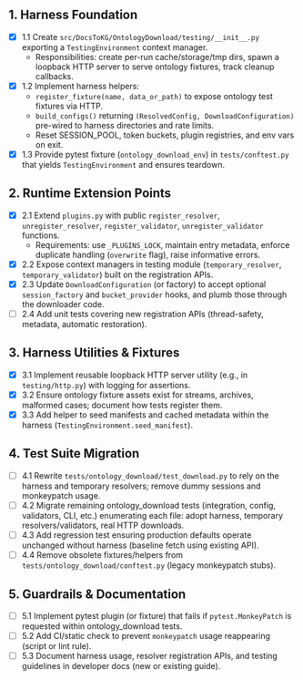 ## 1. Harness Foundation
- [x] 1.1 Create `src/DocsToKG/OntologyDownload/testing/__init__.py` exporting a `TestingEnvironment` context manager.
    - Responsibilities: create per-run cache/storage/tmp dirs, spawn a loopback HTTP server to serve ontology fixtures, track cleanup callbacks.
- [x] 1.2 Implement harness helpers:
    - `register_fixture(name, data_or_path)` to expose ontology test fixtures via HTTP.
    - `build_configs()` returning `(ResolvedConfig, DownloadConfiguration)` pre-wired to harness directories and rate limits.
    - Reset SESSION_POOL, token buckets, plugin registries, and env vars on exit.
- [x] 1.3 Provide pytest fixture (`ontology_download_env`) in `tests/conftest.py` that yields `TestingEnvironment` and ensures teardown.

## 2. Runtime Extension Points
- [x] 2.1 Extend `plugins.py` with public `register_resolver`, `unregister_resolver`, `register_validator`, `unregister_validator` functions.
    - Requirements: use `_PLUGINS_LOCK`, maintain entry metadata, enforce duplicate handling (`overwrite` flag), raise informative errors.
- [x] 2.2 Expose context managers in testing module (`temporary_resolver`, `temporary_validator`) built on the registration APIs.
- [x] 2.3 Update `DownloadConfiguration` (or factory) to accept optional `session_factory` and `bucket_provider` hooks, and plumb those through the downloader code.
- [ ] 2.4 Add unit tests covering new registration APIs (thread-safety, metadata, automatic restoration).

## 3. Harness Utilities & Fixtures
- [x] 3.1 Implement reusable loopback HTTP server utility (e.g., in `testing/http.py`) with logging for assertions.
- [x] 3.2 Ensure ontology fixture assets exist for streams, archives, malformed cases; document how tests register them.
- [x] 3.3 Add helper to seed manifests and cached metadata within the harness (`TestingEnvironment.seed_manifest`).

## 4. Test Suite Migration
- [ ] 4.1 Rewrite `tests/ontology_download/test_download.py` to rely on the harness and temporary resolvers; remove dummy sessions and monkeypatch usage.
- [ ] 4.2 Migrate remaining ontology_download tests (integration, config, validators, CLI, etc.) enumerating each file: adopt harness, temporary resolvers/validators, real HTTP downloads.
- [ ] 4.3 Add regression test ensuring production defaults operate unchanged without harness (baseline fetch using existing API).
- [ ] 4.4 Remove obsolete fixtures/helpers from `tests/ontology_download/conftest.py` (legacy monkeypatch stubs).

## 5. Guardrails & Documentation
- [ ] 5.1 Implement pytest plugin (or fixture) that fails if `pytest.MonkeyPatch` is requested within ontology_download tests.
- [ ] 5.2 Add CI/static check to prevent `monkeypatch` usage reappearing (script or lint rule).
- [ ] 5.3 Document harness usage, resolver registration APIs, and testing guidelines in developer docs (new or existing guide).
